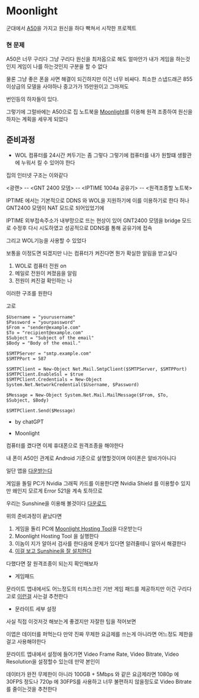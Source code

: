 # Moonlight
 
군대에서 [A50](https://namu.wiki/w/%EA%B0%A4%EB%9F%AD%EC%8B%9C%20A50?from=A50)을 가지고 원신을 하다 빡쳐서 시작한 프로젝트

### 현 문제

A50은 너무 구리다 그냥 구리다 원신을 최저옵으로 해도 얼마안가 내가 게임을 하는것인지 게임이 나를 하는것인지 구분을 할 수 없다

물론 그냥 좋은 폰을 사면 해결이 되긴하지만 이건 너무 비싸다. 최소한 스냅드래곤 855 이상급의 모델을 사야하나 중고가가 15만원이고 그마져도 

번인등의 하자들이 있다.

그렇기에 그럴바에는 A50으로 집 노트북을 [Moonlight](https://moonlight-stream.org/)를 이용해 원격 조종하여 원신을 하자는 계획을 세우게 되었다

## 준비과정

* WOL
컴퓨터를 24시간 켜두기는 좀 그렇다 그렇기에 컴퓨터를 내가 원할떄 생활관에 누워서 킬 수 있어야 한다

집의 인터넷 구조는 이와같다

<광랜> -- <GNT 2400 모뎀> -- <IPTIME 1004a 공유기> -- <원격조종할 노트북>

IPTIME 에서는 기본적으로 DDNS 와 WOL을 지원하기에 이를 이용하기로 한다 허나 GNT2400 모뎀이 NAT 모드로 되어있었기에 

IPTIME 외부접속주소가 내부망으로 뜨는 현상이 있어 GNT2400 모뎀을 bridge 모드로 수정후 다시 시도하였고 성공적으로 DDNS를 통해 공유기에 접속

그리고 WOL기능을 사용할 수 있었다

보통을 이정도면 되겠지만 나는 컴퓨터가 켜진다면 뭔가 확실한 알림을 받고싶다

1. WOL로 컴퓨터 전원 on
2. 메일로 전원이 켜졌음을 알림
3. 전원이 켜진걸 확인하는 나

이러한 구조를 원한다

고로

```shell
$Username = "yourusername"
$Password = "yourpassword"
$From = "sender@example.com"
$To = "recipient@example.com"
$Subject = "Subject of the email"
$Body = "Body of the email."

$SMTPServer = "smtp.example.com"
$SMTPPort = 587

$SMTPClient = New-Object Net.Mail.SmtpClient($SMTPServer, $SMTPPort)
$SMTPClient.EnableSsl = $true
$SMTPClient.Credentials = New-Object System.Net.NetworkCredential($Username, $Password)

$Message = New-Object System.Net.Mail.MailMessage($From, $To, $Subject, $Body)

$SMTPClient.Send($Message)
```
- by chatGPT

* Moonlight

컴퓨터를 켰다면 이제 휴대폰으로 원격조종을 해야한다

내 폰이 A50인 관계로 Android 기준으로 설명할것이며 아이폰은 알바가아니다

일단 앱을 [다운받는다](https://play.google.com/store/apps/details?id=com.limelight&pli=1)

게임을 돌릴 PC가 Nvidia 그래픽 카드를 이용한다면 Nvidia Shield 를 이용할수 있지만 왜인지 모르게 Error 521을 계속 토하므로

우리는 Sunshine을 이용해 볼것이다 [다운로드](https://play.google.com/store/apps/details?id=com.limelight&pli=1)

위의 준비과정이 끝났다면

1. 게임을 돌리 PC에 [Moonlight Hosting Tool](https://play.google.com/store/apps/details?id=com.limelight&pli=1)을 다운받는다
2. Moonlight Hosting Tool 을 실행한다 
3. 이놈이 지가 알아서 검사를 한다음에 문제가 있다면 알려줄테니 알아서 해결한다
4. [이걸 보고 Sunshine을 잘 설치한다](http://syanoe.com/game/g-util/7834.htm)

다했다면 잘 원격조종이 되는지 확인해보자

* 게임패드

문라이트 앱내에서도 어느정도의 터치스크린 기반 게임 패드를 제공하지만 이건 구리다 고로 [이런걸](https://www.joytron.co.kr/product_view.php3?kind=13&skind=28&f_num=1399) 사는걸 추천한다

* 문라이트 세부 설정

사실 직접 이것저것 해보는게 좋겠지만 자잘한 팁을 적어보면 

이앱은 데이터를 퍼먹는다 만약 진짜 무제한 요금제를 쓰는게 아니라면 어느정도 제한을 걸고 사용해야한다

문라이트 앱내에서 설정에 들어가면 Video Frame Rate, Video Bitrate, Video Resolution을 설정할수 있는데 만약 본인이 

데이터가 완전 무제한이 아니라 100GB + 5Mbps 와 같은 요금제라면 1080p 에 30FPS 정도나 720p 에 30FPS를 사용하고 너무 불편하지 않을정도로 Video Bitrate를 줄이는것을 추천한다












